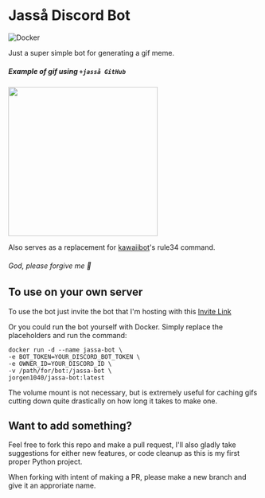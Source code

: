 # Jasså Discord Bot
![Docker](https://github.com/Jorgen1040/jassa-bot/workflows/Docker/badge.svg)

Just a super simple bot for generating a gif meme.

##### Example of gif using `+jasså GitHub`

<img src="example.gif" height="300">

Also serves as a replacement for [kawaiibot](https://github.com/KawaiiBot/KawaiiBot)'s rule34 command.
###### God, please forgive me 🙏

## To use on your own server
To use the bot just invite the bot that I'm hosting with this [Invite Link](https://discord.com/api/oauth2/authorize?client_id=751534353401512088&permissions=0&scope=bot)

Or you could run the bot yourself with Docker. Simply replace the placeholders and run the command:
```
docker run -d --name jassa-bot \
-e BOT_TOKEN=YOUR_DISCORD_BOT_TOKEN \
-e OWNER_ID=YOUR_DISCORD_ID \
-v /path/for/bot:/jassa-bot \
jorgen1040/jassa-bot:latest
```
The volume mount is not necessary, but is extremely useful for caching gifs cutting down quite drastically on how long it takes to make one.

## Want to add something?
Feel free to fork this repo and make a pull request, I'll also gladly take suggestions for either new features, or code cleanup as this is my first proper Python project.

When forking with intent of making a PR, please make a new branch and give it an approriate name.
